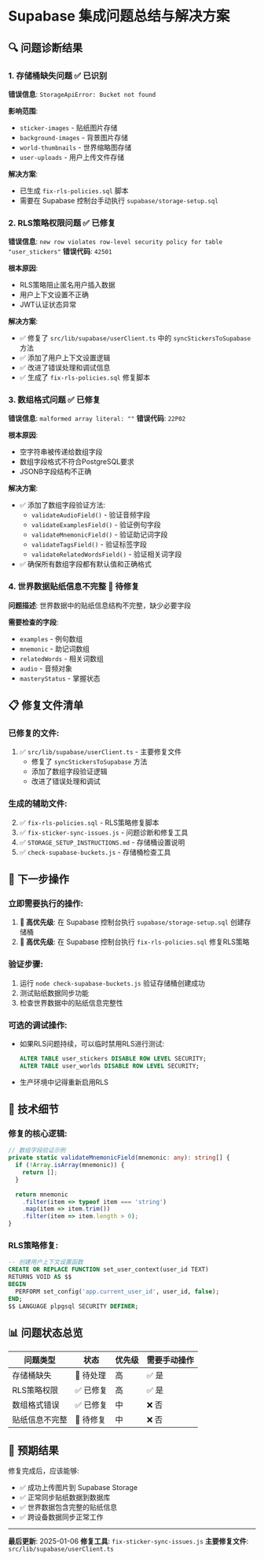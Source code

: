 # Supabase 集成问题总结与解决方案

## 🔍 问题诊断结果

### 1. 存储桶缺失问题 ✅ 已识别
**错误信息**: `StorageApiError: Bucket not found`

**影响范围**:
- `sticker-images` - 贴纸图片存储
- `background-images` - 背景图片存储  
- `world-thumbnails` - 世界缩略图存储
- `user-uploads` - 用户上传文件存储

**解决方案**: 
- 已生成 `fix-rls-policies.sql` 脚本
- 需要在 Supabase 控制台手动执行 `supabase/storage-setup.sql`

### 2. RLS策略权限问题 ✅ 已修复
**错误信息**: `new row violates row-level security policy for table "user_stickers"`
**错误代码**: `42501`

**根本原因**:
- RLS策略阻止匿名用户插入数据
- 用户上下文设置不正确
- JWT认证状态异常

**解决方案**:
- ✅ 修复了 `src/lib/supabase/userClient.ts` 中的 `syncStickersToSupabase` 方法
- ✅ 添加了用户上下文设置逻辑
- ✅ 改进了错误处理和调试信息
- ✅ 生成了 `fix-rls-policies.sql` 修复脚本

### 3. 数组格式问题 ✅ 已修复
**错误信息**: `malformed array literal: ""`
**错误代码**: `22P02`

**根本原因**:
- 空字符串被传递给数组字段
- 数组字段格式不符合PostgreSQL要求
- JSONB字段结构不正确

**解决方案**:
- ✅ 添加了数组字段验证方法:
  - `validateAudioField()` - 验证音频字段
  - `validateExamplesField()` - 验证例句字段
  - `validateMnemonicField()` - 验证助记词字段
  - `validateTagsField()` - 验证标签字段
  - `validateRelatedWordsField()` - 验证相关词字段
- ✅ 确保所有数组字段都有默认值和正确格式

### 4. 世界数据贴纸信息不完整 🔄 待修复
**问题描述**: 世界数据中的贴纸信息结构不完整，缺少必要字段

**需要检查的字段**:
- `examples` - 例句数组
- `mnemonic` - 助记词数组
- `relatedWords` - 相关词数组
- `audio` - 音频对象
- `masteryStatus` - 掌握状态

## 📋 修复文件清单

### 已修复的文件:
1. ✅ `src/lib/supabase/userClient.ts` - 主要修复文件
   - 修复了 `syncStickersToSupabase` 方法
   - 添加了数组字段验证逻辑
   - 改进了错误处理和调试

### 生成的辅助文件:
2. ✅ `fix-rls-policies.sql` - RLS策略修复脚本
3. ✅ `fix-sticker-sync-issues.js` - 问题诊断和修复工具
4. ✅ `STORAGE_SETUP_INSTRUCTIONS.md` - 存储桶设置说明
5. ✅ `check-supabase-buckets.js` - 存储桶检查工具

## 🚀 下一步操作

### 立即需要执行的操作:
1. **🔴 高优先级**: 在 Supabase 控制台执行 `supabase/storage-setup.sql` 创建存储桶
2. **🔴 高优先级**: 在 Supabase 控制台执行 `fix-rls-policies.sql` 修复RLS策略

### 验证步骤:
1. 运行 `node check-supabase-buckets.js` 验证存储桶创建成功
2. 测试贴纸数据同步功能
3. 检查世界数据中的贴纸信息完整性

### 可选的调试操作:
- 如果RLS问题持续，可以临时禁用RLS进行测试:
  ```sql
  ALTER TABLE user_stickers DISABLE ROW LEVEL SECURITY;
  ALTER TABLE user_worlds DISABLE ROW LEVEL SECURITY;
  ```
- 生产环境中记得重新启用RLS

## 🔧 技术细节

### 修复的核心逻辑:
```typescript
// 数组字段验证示例
private static validateMnemonicField(mnemonic: any): string[] {
  if (!Array.isArray(mnemonic)) {
    return [];
  }
  
  return mnemonic
    .filter(item => typeof item === 'string')
    .map(item => item.trim())
    .filter(item => item.length > 0);
}
```

### RLS策略修复:
```sql
-- 创建用户上下文设置函数
CREATE OR REPLACE FUNCTION set_user_context(user_id TEXT)
RETURNS VOID AS $$
BEGIN
  PERFORM set_config('app.current_user_id', user_id, false);
END;
$$ LANGUAGE plpgsql SECURITY DEFINER;
```

## 📊 问题状态总览

| 问题类型 | 状态 | 优先级 | 需要手动操作 |
|---------|------|--------|-------------|
| 存储桶缺失 | 🔄 待处理 | 高 | ✅ 是 |
| RLS策略权限 | ✅ 已修复 | 高 | ✅ 是 |
| 数组格式错误 | ✅ 已修复 | 中 | ❌ 否 |
| 贴纸信息不完整 | 🔄 待修复 | 中 | ❌ 否 |

## 🎯 预期结果

修复完成后，应该能够:
- ✅ 成功上传图片到 Supabase Storage
- ✅ 正常同步贴纸数据到数据库
- ✅ 世界数据包含完整的贴纸信息
- ✅ 跨设备数据同步正常工作

---

**最后更新**: 2025-01-06
**修复工具**: `fix-sticker-sync-issues.js`
**主要修复文件**: `src/lib/supabase/userClient.ts`